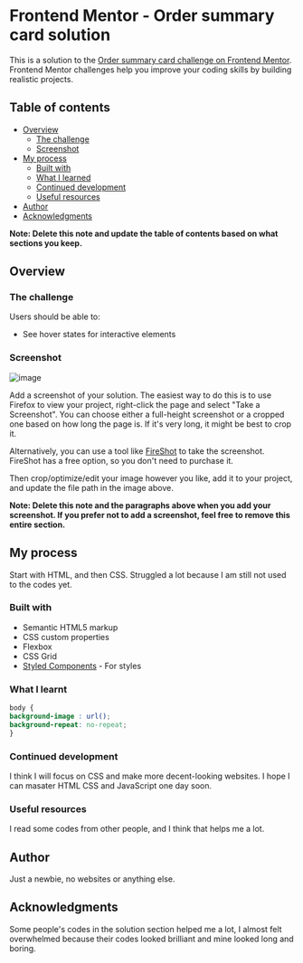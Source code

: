 # Frontend Mentor - Order summary card solution

This is a solution to the [Order summary card challenge on Frontend Mentor](https://www.frontendmentor.io/challenges/order-summary-component-QlPmajDUj). Frontend Mentor challenges help you improve your coding skills by building realistic projects. 

## Table of contents

- [Overview](#overview)
  - [The challenge](#the-challenge)
  - [Screenshot](#screenshot)
- [My process](#my-process)
  - [Built with](#built-with)
  - [What I learned](#what-i-learned)
  - [Continued development](#continued-development)
  - [Useful resources](#useful-resources)
- [Author](#author)
- [Acknowledgments](#acknowledgments)

**Note: Delete this note and update the table of contents based on what sections you keep.**

## Overview

### The challenge

Users should be able to:

- See hover states for interactive elements

### Screenshot

![image](https://github.com/ich-bin-boi-de-cambridge/Frontend-Mentor-Order-Summary-Card/blob/main/Frontend%20Mentor%20Order%20summary%20card.png)

Add a screenshot of your solution. The easiest way to do this is to use Firefox to view your project, right-click the page and select "Take a Screenshot". You can choose either a full-height screenshot or a cropped one based on how long the page is. If it's very long, it might be best to crop it.

Alternatively, you can use a tool like [FireShot](https://getfireshot.com/) to take the screenshot. FireShot has a free option, so you don't need to purchase it. 

Then crop/optimize/edit your image however you like, add it to your project, and update the file path in the image above.

**Note: Delete this note and the paragraphs above when you add your screenshot. If you prefer not to add a screenshot, feel free to remove this entire section.**


## My process
Start with HTML, and then CSS. Struggled a lot because I am still not used to the codes yet.

### Built with

- Semantic HTML5 markup
- CSS custom properties
- Flexbox
- CSS Grid
- [Styled Components](https://styled-components.com/) - For styles


### What I learnt

```css
body {
background-image : url(); 
background-repeat: no-repeat; 
}
```

### Continued development
I think I will focus on CSS and make more decent-looking websites. I hope I can masater HTML CSS and JavaScript one day soon. 

### Useful resources
I read some codes from other people, and I think that helps me a lot. 

## Author
Just a newbie, no websites or anything else. 

## Acknowledgments
Some people's codes in the solution section helped me a lot, I almost felt overwhelmed because their codes looked brilliant and mine looked long and boring. 
